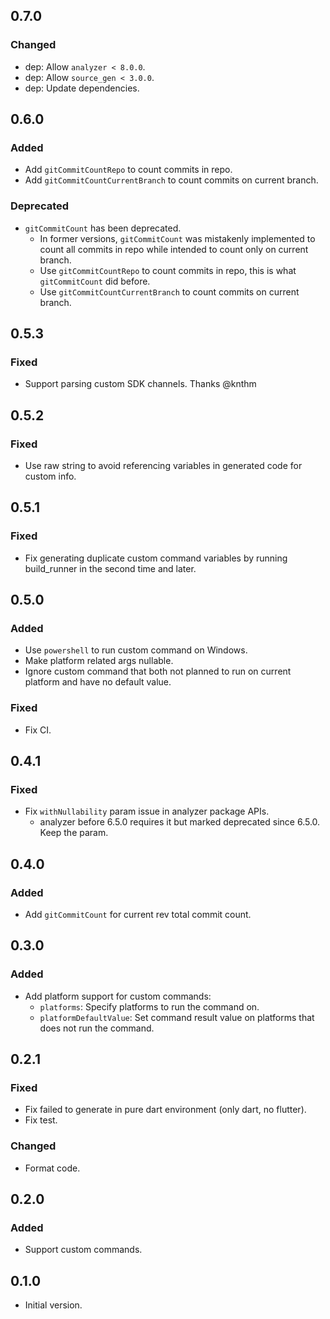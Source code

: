 ## 0.7.0

### Changed

- dep: Allow `analyzer < 8.0.0`.
- dep: Allow `source_gen < 3.0.0`.
- dep: Update dependencies.

## 0.6.0

### Added

- Add `gitCommitCountRepo` to count commits in repo.
- Add `gitCommitCountCurrentBranch` to count commits on current branch.

### Deprecated

- `gitCommitCount` has been deprecated.
  - In former versions, `gitCommitCount` was mistakenly implemented to count all commits in repo while intended to count only on current branch.
  - Use `gitCommitCountRepo` to count commits in repo, this is what `gitCommitCount` did before.
  - Use `gitCommitCountCurrentBranch` to count commits on current branch.

## 0.5.3

### Fixed

- Support parsing custom SDK channels. Thanks @knthm

## 0.5.2

### Fixed

- Use raw string to avoid referencing variables in generated code for custom info.

## 0.5.1

### Fixed

- Fix generating duplicate custom command variables by running build_runner in the second time and later.

## 0.5.0

### Added

- Use `powershell` to run custom command on Windows.
- Make platform related args nullable.
- Ignore custom command that both not planned to run on current platform and have no default value.

### Fixed

- Fix CI.

## 0.4.1

### Fixed

- Fix `withNullability` param issue in analyzer package APIs.
  - analyzer before 6.5.0 requires it but marked deprecated since 6.5.0. Keep the param.

## 0.4.0

### Added

- Add `gitCommitCount` for current rev total commit count.

## 0.3.0

### Added

- Add platform support for custom commands:
  - `platforms`: Specify platforms to run the command on.
  - `platformDefaultValue`: Set command result value on platforms that does not run the command.

## 0.2.1

### Fixed

- Fix failed to generate in pure dart environment (only dart, no flutter).
- Fix test.

### Changed

- Format code.

## 0.2.0

### Added

- Support custom commands.

## 0.1.0

- Initial version.
